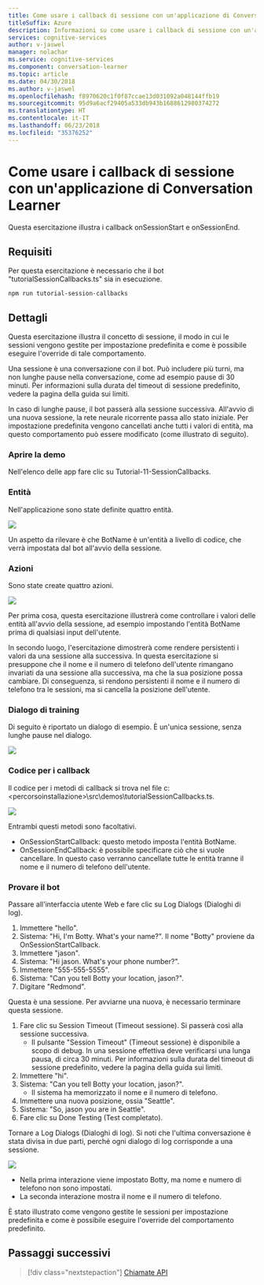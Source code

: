 ```yaml
---
title: Come usare i callback di sessione con un'applicazione di Conversation Learner - Servizi cognitivi Microsoft| Microsoft Docs
titleSuffix: Azure
description: Informazioni su come usare i callback di sessione con un'applicazione di Conversation Learner.
services: cognitive-services
author: v-jaswel
manager: nolachar
ms.service: cognitive-services
ms.component: conversation-learner
ms.topic: article
ms.date: 04/30/2018
ms.author: v-jaswel
ms.openlocfilehash: f8970620c1f0f87ccae13d031092a048144ffb19
ms.sourcegitcommit: 95d9a6acf29405a533db943b1688612980374272
ms.translationtype: HT
ms.contentlocale: it-IT
ms.lasthandoff: 06/23/2018
ms.locfileid: "35376252"
---
```

# <a name="how-to-use-session-callbacks-with-a-conversation-learner-application"></a>Come usare i callback di sessione con un'applicazione di Conversation Learner

Questa esercitazione illustra i callback onSessionStart e onSessionEnd.

## <a name="requirements"></a>Requisiti
Per questa esercitazione è necessario che il bot "tutorialSessionCallbacks.ts" sia in esecuzione.

    npm run tutorial-session-callbacks

## <a name="details"></a>Dettagli
Questa esercitazione illustra il concetto di sessione, il modo in cui le sessioni vengono gestite per impostazione predefinita e come è possibile eseguire l'override di tale comportamento.

Una sessione è una conversazione con il bot. Può includere più turni, ma non lunghe pause nella conversazione, come ad esempio pause di 30 minuti.  Per informazioni sulla durata del timeout di sessione predefinito, vedere la pagina della guida sui limiti.

In caso di lunghe pause, il bot passerà alla sessione successiva.  All'avvio di una nuova sessione, la rete neurale ricorrente passa allo stato iniziale.  Per impostazione predefinita vengono cancellati anche tutti i valori di entità, ma questo comportamento può essere modificato (come illustrato di seguito).

### <a name="open-the-demo"></a>Aprire la demo

Nell'elenco delle app fare clic su Tutorial-11-SessionCallbacks. 

### <a name="entities"></a>Entità

Nell'applicazione sono state definite quattro entità.

![](../media/tutorial11_entities.PNG)

Un aspetto da rilevare è che BotName è un'entità a livello di codice,  che verrà impostata dal bot all'avvio della sessione.

### <a name="actions"></a>Azioni

Sono state create quattro azioni. 

![](../media/tutorial11_actions.PNG)

Per prima cosa, questa esercitazione illustrerà come controllare i valori delle entità all'avvio della sessione, ad esempio impostando l'entità BotName prima di qualsiasi input dell'utente.

In secondo luogo, l'esercitazione dimostrerà come rendere persistenti i valori da una sessione alla successiva.  In questa esercitazione si presuppone che il nome e il numero di telefono dell'utente rimangano invariati da una sessione alla successiva, ma che la sua posizione possa cambiare.  Di conseguenza, si rendono persistenti il nome e il numero di telefono tra le sessioni, ma si cancella la posizione dell'utente.

### <a name="train-dialog"></a>Dialogo di training

Di seguito è riportato un dialogo di esempio. È un'unica sessione, senza lunghe pause nel dialogo.

![](../media/tutorial11_traindialog.PNG)

### <a name="code-for-the-callbacks"></a>Codice per i callback

Il codice per i metodi di callback si trova nel file c:\<percorsoinstallazione>\src\demos\tutorialSessionCallbacks.ts.

![](../media/tutorial11_code.PNG)

Entrambi questi metodi sono facoltativi.

- OnSessionStartCallback: questo metodo imposta l'entità BotName.
- OnSessionEndCallback: è possibile specificare ciò che si vuole cancellare. In questo caso verranno cancellate tutte le entità tranne il nome e il numero di telefono dell'utente.

### <a name="try-the-bot"></a>Provare il bot

Passare all'interfaccia utente Web e fare clic su Log Dialogs (Dialoghi di log).

1. Immettere "hello".
2. Sistema: "Hi, I'm Botty. What's your name?". Il nome "Botty" proviene da OnSessionStartCallback.
3. Immettere "jason".
4. Sistema: "Hi jason. What's your phone number?".
5. Immettere "555-555-5555".
6. Sistema: "Can you tell Botty your location, jason?".
7. Digitare "Redmond".

Questa è una sessione. Per avviarne una nuova, è necessario terminare questa sessione. 

1. Fare clic su Session Timeout (Timeout sessione). Si passerà così alla sessione successiva.
    - Il pulsante "Session Timeout" (Timeout sessione) è disponibile a scopo di debug.  In una sessione effettiva deve verificarsi una lunga pausa, di circa 30 minuti.  Per informazioni sulla durata del timeout di sessione predefinito, vedere la pagina della guida sui limiti.
1. Immettere "hi".
2. Sistema: "Can you tell Botty your location, jason?".
    - Il sistema ha memorizzato il nome e il numero di telefono.
2. Immettere una nuova posizione, ossia "Seattle".
3. Sistema: "So, jason you are in Seattle".
4. Fare clic su Done Testing (Test completato).

Tornare a Log Dialogs (Dialoghi di log). Si noti che l'ultima conversazione è stata divisa in due parti, perché ogni dialogo di log corrisponde a una sessione.  

![](../media/tutorial11_splitdialogs.PNG)

- Nella prima interazione viene impostato Botty, ma nome e numero di telefono non sono impostati.
- La seconda interazione mostra il nome e il numero di telefono.

È stato illustrato come vengono gestite le sessioni per impostazione predefinita e come è possibile eseguire l'override del comportamento predefinito. 

## <a name="next-steps"></a>Passaggi successivi

> [!div class="nextstepaction"]
> [Chiamate API](./12-api-calls.md)
